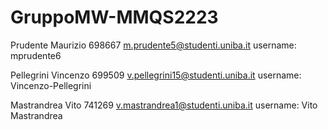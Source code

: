 # GruppoMW-MMQS2223

Prudente Maurizio     698667   m.prudente5@studenti.uniba.it        username: mprudente6

Pellegrini Vincenzo   699509   v.pellegrini15@studenti.uniba.it     username: Vincenzo-Pellegrini

Mastrandrea Vito      741269   v.mastrandrea1@studenti.uniba.it     username: Vito Mastrandrea
